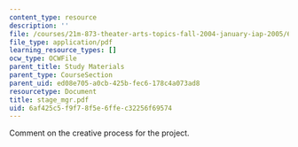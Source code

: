 ```yaml
---
content_type: resource
description: ''
file: /courses/21m-873-theater-arts-topics-fall-2004-january-iap-2005/6af425c5f9f78f5e6ffec32256f69574_stage_mgr.pdf
file_type: application/pdf
learning_resource_types: []
ocw_type: OCWFile
parent_title: Study Materials
parent_type: CourseSection
parent_uid: ed08e705-a0cb-425b-fec6-178c4a073ad8
resourcetype: Document
title: stage_mgr.pdf
uid: 6af425c5-f9f7-8f5e-6ffe-c32256f69574
---
```

Comment on the creative process for the project.